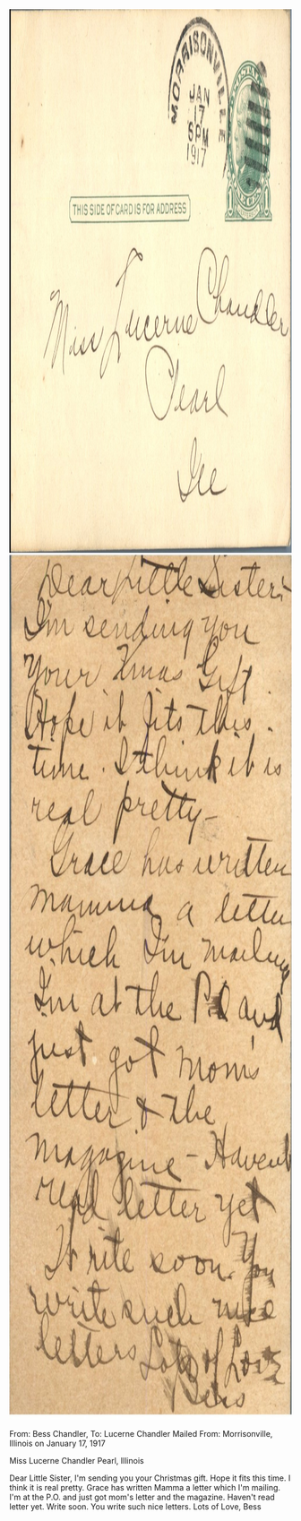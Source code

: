 <html><body><a href="/wp-content/uploads/2014/04/postcard-2014-20140424_16450622_0074.jpg"><img class="alignnone size-full wp-image-349" src="/wp-content/uploads/2014/04/postcard-2014-20140424_16450622_0074.jpg" alt="postcard-2014-20140424_16450622_0074" width="1534" height="971"></a><a href="/wp-content/uploads/2014/04/postcard-2014-20140424_16451398_00751.jpg"><img class="alignnone size-full wp-image-348" src="/wp-content/uploads/2014/04/postcard-2014-20140424_16451398_00751.jpg" alt="postcard-2014-20140424_16451398_0075" width="969" height="1545"></a>

From: Bess Chandler, To: Lucerne Chandler
Mailed From: Morrisonville, Illinois on January 17, 1917

Miss Lucerne Chandler
Pearl, Illinois

Dear Little Sister,
I'm sending you your Christmas gift. Hope it fits this time. I think it is real pretty.
Grace has written Mamma a letter which I'm mailing. I'm at the P.O. and just got mom's letter and the magazine. Haven't read letter yet. Write soon. You write such nice letters.
Lots of Love,
Bess</body></html>